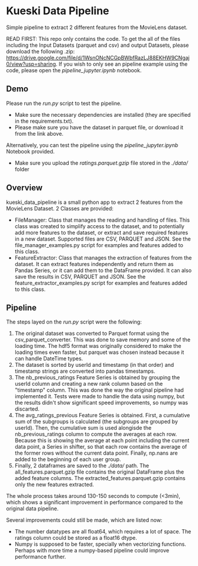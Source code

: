 # Kueski Data Pipeline
Simple pipeline to extract 2 different features from the MovieLens dataset.

READ FIRST: This repo only contains the code. To get the all of the files including the Input Datasets (parquet and csv) and output Datasets, please download the following .zip: https://drive.google.com/file/d/1WsnONcNCGpBWbfRazLJ88EKHW9CNgaj0/view?usp=sharing. If you wish to only see an pipeline example using the code, please open the *pipeline_jupyter.ipynb* notebook.

## Demo
Please run the *run.py* script to test the pipeline. 
- Make sure the necessary dependencies are installed (they are specified in the requirements.txt).
- Please make sure you have the dataset in parquet file, or download it from the link above.

Alternatively, you can test the pipeline using the *pipeline_jupyter.ipynb* Notebook provided. 
- Make sure you upload the *ratings.parquet.gzip* file stored in the *./data/* folder

## Overview
kueski_data_pipeline is a small python app to extract 2 features from the MovieLens Dataset. 2 Classes are provided:
- FileManager: Class that manages the reading and handling of files. This class was created to simplify access to the dataset, and to potentially add more features to the dataset, or extract and save required features in a new dataset. Supported files are CSV, PARQUET and JSON. See the file_manager_examples.py script for examples and features added to this class.
- FeatureExtractor: Class that manages the extraction of features from the dataset. It can extract features independently and return them as Pandas Series, or it can add them to the DataFrame provided. It can also save the results in CSV, PARQUET and JSON. See the feature_extractor_examples.py script for examples and features added to this class.

## Pipeline
The steps layed on the *run.py* script were the following:
1. The original dataset was converted to Parquet format using the csv_parquet_converter. This was done to save memory and some of the loading time. The hdf5 format was originally considered to make the loading times even faster, but parquet was chosen instead because it can handle DateTime types.
2. The dataset is sorted by userId and timestamp (in that order) and timestamp strings are converted into pandas timestamps.
3. The nb_previous_ratings Feature Series is obtained by grouping the userId column and creating a new rank column based on the "timestamp" column. This was done the way the original pipeline had implemented it. Tests were made to handle the data using numpy, but the results didn't show significant speed improvements, so numpy was discarted.
4. The avg_ratings_previous Feature Series is obtained. First, a cumulative sum of the subgroups is calculated (the subgroups are grouped by userId). Then, the cumulative sum is used alongisde the nb_previous_ratings column to compute the averages at each row. Because this is showing the average at each point including the current data point, a Series in shifter, so that each row contains the average of the former rows without the current data point. Finally, np.nans are added to the beginning of each user group.
5. Finally, 2 dataframes are saved to the *./data/* path. The all_features.parquet.gzip file contains the original DataFrame plus the added feature columns. The extracted_features.parquet.gzip contains only the new features extracted.

The whole process takes around 130-150 seconds to compute (<3min), which shows a significant improvement in performance compared to the original data pipeline. 

Several improvements could still be made, which are listed now:
- The number datatypes are all float64, which requires a lot of space. The ratings column could be stored as a float16 dtype.
- Numpy is supposed to be faster, specially when vectorizing functions. Perhaps with more time a numpy-based pipeline could improve performance further.
